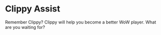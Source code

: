 # Clippy Assist

Remember Clippy? Clippy will help you become a better WoW player.
What are you waiting for?
